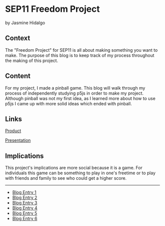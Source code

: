 # SEP11 Freedom Project
by Jasmine Hidalgo

## Context
The "Freedom Project" for SEP11 is all about making something you want to make. The purpose of this blog is to keep track of my process throughout the making of this project.

## Content
For my project, I made a pinball game. This blog will walk through my process of independently studying p5js in order to make my project. Although pinball was not my first idea, as I learned more about how to use p5js I came up with more solid ideas which ended with pinball.

## Links

[Product](https://jasmineh8510.github.io/sep11-freedom-project/)

[Presentation](https://docs.google.com/presentation/d/1xI5ANK4RyT7WUZEPuaj0tSug6k73yFLYD4fbivIdV9Q/edit?usp=sharing)

## Implications
This project's implications are more social because it is a game. For individuals this game can be something to play in one's freetime or to play with friends and family to see who could get a higher score.

---

* [Blog Entry 1](entries/entry01.md)
* [Blog Entry 2](entries/entry02.md)
* [Blog Entry 3](entries/entry03.md)
* [Blog Entry 4](entries/entry04.md)
* [Blog Entry 5](entries/entry05.md)
* [Blog Entry 6](entries/entry06.md)
